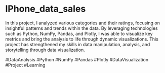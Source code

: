 # IPhone_data_sales
In this project, I analyzed various categories and their ratings, focusing on insightful patterns and trends within the data. By leveraging technologies such as Python, NumPy, Pandas, and Plotly, I was able to visualize key metrics and bring the analysis to life through dynamic visualizations. This project has strengthened my skills in data manipulation, analysis, and storytelling through data visualization.

#DataAnalysis #Python #NumPy #Pandas #Plotly #DataVisualization #Project #Learning
